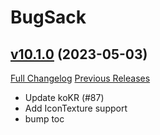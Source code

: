 # BugSack

## [v10.1.0](https://github.com/funkydude/BugSack/tree/v10.1.0) (2023-05-03)
[Full Changelog](https://github.com/funkydude/BugSack/compare/v10.0.4...v10.1.0) [Previous Releases](https://github.com/funkydude/BugSack/releases)

- Update koKR (#87)  
- Add IconTexture support  
- bump toc  
